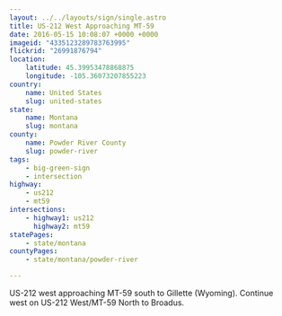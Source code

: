 ```yaml
---
layout: ../../layouts/sign/single.astro
title: US-212 West Approaching MT-59
date: 2016-05-15 10:08:07 +0000 +0000
imageid: "4335123289783763995"
flickrid: "26991876794"
location:
    latitude: 45.39953478868875
    longitude: -105.36073207855223
country:
    name: United States
    slug: united-states
state:
    name: Montana
    slug: montana
county:
    name: Powder River County
    slug: powder-river
tags:
    - big-green-sign
    - intersection
highway:
    - us212
    - mt59
intersections:
    - highway1: us212
      highway2: mt59
statePages:
    - state/montana
countyPages:
    - state/montana/powder-river

---
```

US-212 west approaching MT-59 south to Gillette (Wyoming).  Continue west on US-212 West/MT-59 North to Broadus.